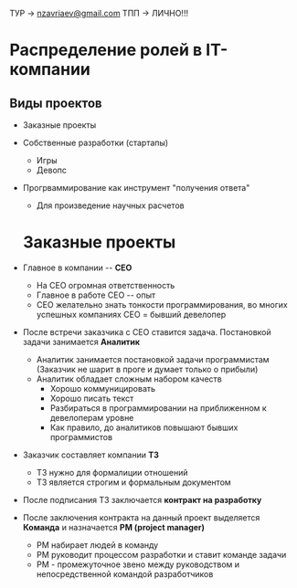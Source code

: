 ТУР -> nzavriaev@gmail.com
ТПП -> ЛИЧНО!!!

# Распределение ролей в IT-компании
## Виды проектов
* Заказные проекты
* Собственные разработки (стартапы)
  * Игры
  * Девопс
* Прогрваммирование как инструмент "получения ответа"
  * Для произведение научных расчетов
  
  # Заказные проекты
* Главное в компании -- <b>CEO</b> 
  * На CEO огромная ответственность
  * Главное в работе CEO -- опыт
  * CEO желательно знать тонкости программирования, во многих успешных компаниях CEO = бывший девелопер
* После встречи заказчика с CEO ставится задача. Постановкой задачи занимается <b> Аналитик </b>
    * Аналитик занимается постановкой задачи программистам (Заказчик не шарит в проге и думает только о прибыли)
    * Аналитик обладает сложным набором качеств
      * Хорошо коммуницировать
      * Хорошо писать текст
      * Разбираться в программировании на приближенном к девелоперам уровне
      * Как правило, до аналитиков повышают бывших программистов
 * Заказчик составляет компании <b>ТЗ</b>
      * ТЗ нужно для формалиции отношений
      * ТЗ является строгим и формальным документом
 * После подписания ТЗ заключается <b>контракт на разработку</b>
 * После заключения контракта на данный проект выделяется <b>Команда</b> и назначается <b>PM (project manager)</b>
      * PM набирает людей в команду
      * PM руководит процессом разработки и ставит команде задачи
      * PM - промежуточное звено между руководством и непосредственной командой разработчиков
